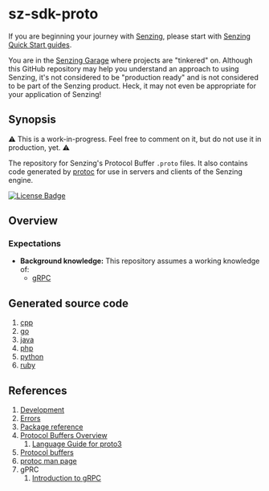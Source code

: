# sz-sdk-proto

If you are beginning your journey with [Senzing],
please start with [Senzing Quick Start guides].

You are in the [Senzing Garage] where projects are "tinkered" on.
Although this GitHub repository may help you understand an approach to using Senzing,
it's not considered to be "production ready" and is not considered to be part of the Senzing product.
Heck, it may not even be appropriate for your application of Senzing!

## Synopsis

:warning:
This is a work-in-progress.
Feel free to comment on it, but do not use it in production, yet.
:warning:

The repository for Senzing's Protocol Buffer `.proto` files.
It also contains code generated by [protoc] for use in servers and clients of the Senzing engine.

[![License Badge]][License]

## Overview

### Expectations

- **Background knowledge:** This repository assumes a working knowledge of:
  - [gRPC]

## Generated source code

1. [cpp]
1. [go]
1. [java]
1. [php]
1. [python]
1. [ruby]

## References

1. [Development]
1. [Errors]
1. [Package reference]
1. [Protocol Buffers Overview]
    1. [Language Guide for proto3]
1. [Protocol buffers]
1. [protoc man page]
1. gPRC
    1. [Introduction to gRPC]

[cpp]: example_generated_source_code/cpp
[Development]: docs/development.md
[Errors]: docs/errors.md
[go]: go
[gRPC]: https://github.com/senzing-garage/knowledge-base/blob/main/WHATIS/grpc.md
[Introduction to gRPC]: https://grpc.io/docs/what-is-grpc/introduction/
[java]: example_generated_source_code/java
[Language Guide for proto3]: https://developers.google.com/protocol-buffers/docs/proto3
[License Badge]: https://img.shields.io/badge/License-Apache2-brightgreen.svg
[License]: https://github.com/senzing-garage/sz-sdk-proto/blob/main/LICENSE
[Package reference]: https://pkg.go.dev/github.com/senzing-garage/sz-sdk-proto/go
[php]: example_generated_source_code/php
[protoc man page]: https://manpages.debian.org/testing/protobuf-compiler/protoc.1.en.html
[protoc]: https://github.com/senzing-garage/knowledge-base/blob/main/WHATIS/protoc.md
[Protocol Buffers Overview]: https://developers.google.com/protocol-buffers/docs/overview
[Protocol buffers]: https://developers.google.com/protocol-buffers
[python]: example_generated_source_code/python
[ruby]: example_generated_source_code/ruby
[Senzing Garage]: https://github.com/senzing-garage
[Senzing Quick Start guides]: https://docs.senzing.com/quickstart/
[Senzing]: https://senzing.com/
